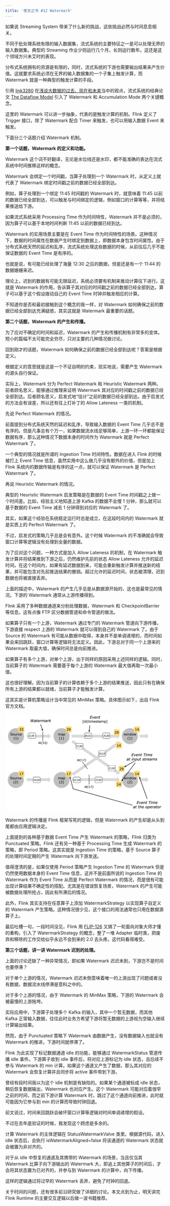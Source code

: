 ```yaml
---
title: '夜天之书 #12 Watermark'
---
```


如果说 Streaming System 带来了什么新的挑战，这些挑战必然与时间息息相关。

不同于批处理系统有限的输入数据集，流式系统的主要特征之一是可以处理无界的输入数据集。典型的 Streaming 作业少则运行几个月，长则运行数年。这还是这个领域方兴未艾时的表现。

分布式系统拥有的资源是有限的，同时，流式系统的下游也需要输出结果来产生价值。这就要求系统必须在无界的输入数据集的一个子集上触发计算，而 Watermark 就是一种典型的触发计算的手段。

引用 [link3280](https://github.com/link3280) 在[浅谈大数据的过去、现在和未来](https://mp.weixin.qq.com/s/y2L8KQwb1YmnNQF6D-TjFQ)当中的观点，流式系统的经典论文 [The Dataflow Model](https://storage.googleapis.com/pub-tools-public-publication-data/pdf/43864.pdf) 引入了 Watermark 和 Accumulation Mode 两个关键概念。

这里的 Watermark 可以进一步抽象，代表的是触发计算的机制。Flink 定义了 Trigger 接口，除了 Watermark 配合 Timer 来触发，也可以用输入数据 Event 来触发。

下面分三个话题介绍 Watermark 机制。

**第一个话题，Watermark 的定义和功能。**

Watermark 这个词不好翻译，无论是水位线还是水印，都不能准确的表达在流式系统中时间推移这样的概念。

Watermark 会绑定一个时间戳，当算子处理到一个 Watermark 时，从定义上就代表了 Watermark 绑定时间戳之前的数据已经全部到达。

例如，算子处理到一个绑定 11:45 时间戳的 Watermark 时，就意味着 11:45 以前的数据已经全部到达，可以触发与时间绑定的逻辑，例如窗口的计算等等，并将结果推送给下游。

如果流式系统采用 Processing Time 作为时间特性，Watermark 并不是必须的，因为算子可以基于本地时间判断 11:45 以前的数据已经到达。

Watermark 的实用场景主要是在 Event Time 作为时间特性的场景。这种情况下，数据的时间属性在数据产生时绑定到数据上，即数据本身包含时间属性。由于分布式系统天然的延迟和乱序，流式系统处理这些数据的时候，从前往后几乎不能保证数据的 Event Time 是有序的。

也就是说，有可能已经处理了海量 12:30 之后的数据，但是还是有一个 11:44 的数据姗姗来迟。

理论上，迟到的数据有可能无限延迟，系统必须要有机制来推动计算往下进行。这就是 Watermark 的作用，告诉算子其对应的时间戳之前的数据已经全部到达，算子可以基于这个假设拨动自己的 Event Time 时钟并触发相应的计算。

不知道你是否和最初接触到这个概念的我一样，对 Watermark 如何确保之前的数据已经全部到达充满疑惑，其实这就是 Watermark 最重要的话题。

**第二个话题，Watermark 的产生和传播。**

为了应对不确定的时间和延迟，Watermark 的产生和传播机制有非常多的变体。短小的篇幅不太可能完全穷尽，只对主要的几种情况做讨论。

回到刚才的话题，Watermark 如何确保之前的数据已经全部到达呢？答案是根据定义。

根据定义的意思就是这是一个不证自明的约束，现实地说，需要产生 Watermark 的源头自行保证。

实际上，Watermark 分为 Perfect Watermark 和 Heuristic Watermark 两种。前者顾名思义，能够通过推理来证明 Watermark 其对应的时间戳之前的数据已经全部到达。后者顾名思义，启发式地“估计”之前的数据已经全部到达。由于启发式的方法会有误差，所以还有往上打补丁的 Allow Lateness 一类的机制。

先说 Perfect Watermark 的情况。

前面提到分布式系统天然的延迟和乱序，导致输入数据的 Event Time 几乎总不是有序的。但是凡事总有个万一，如果数据流水线足够简单，上游一环一环都能保证数据有序，那么这种情况下数据本身的时间作为 Watermark 就是 Perfect Watermark 了。

一个典型的情况就是所谓的 Ingestion Time 时间特性。数据在进入 Flink 的时候被打上 Event Time 信息，虽然实用中这么做几乎没有额外的价值，但是加上 Flink 系统内的数据传输是有序的这一点，就可以保证 Watermark 是 Perfect Watermark 了。

再说 Heuristic Watermark 的情况。

典型的 Heuristic Watermark 启发策略是在数据的 Event Time 时间戳之上做一个时间差。比如，经验主义地知道上游 Kafka 的数据不会慢 1 分钟，那么就可以基于数据的 Event Time 减去 1 分钟得到对应的 Watermark 了。

其实，如果这个经验在系统稳定运行时总是成立，在这段时间内的 Watermark 就是实质上的 Perfect Watermark 了。

不过，启发式的策略几乎总是会有意外。这个时候 Watermark 的不准确就会导致窗口计算等逻辑没有处理到全量的数据。

为了应对这个问题，一种方式是加入 Allow Lateness 的机制，在 Watermark 触发计算并将结果推到下游之后，仍然维护先前的状态 Allow Lateness 允许的延迟时间。在这个时间内，如果有延迟数据到来，可能会重新触发计算并推送新的结果，并可能包含对先前推送结果的撤销。超过允许的延迟时间，状态被清理，迟到数据也将被直接丢弃。

上面的描述中，Watermark 的产生几乎总是从数据源开始的，这也是最常见的情况。下游的 Watermark 通常从上游传播得到。

Flink 采用了多种数据通道来分别处理数据，Watermark 和 CheckpointBarrier 等信息。这有点像 FTP 区分数据管道和命令管道的做法。

如果算子只有一个上游，Watermark 通过专门的 Watermark 管道向下游传播，下游直接 respect 上游的 Watermark 就可以得到自己的 Watermark 了。由于 Source 的 Watermark 有可能从数据中取得，本身并不是单调递增的，而时间如果会来回跳跃，窗口计算等逻辑将无法定义。因此，下游总对于同一个上游来的 Watermark 取最大值，确保时间总是向前推进。

如果算子有多个上游，对单个上游，出于同样的原因采用上述同样的逻辑。同时，当前算子的 Watermark 需要基于每个上游的 Watermark 最大值再取一次最小值。

这也很好理解。因为当前算子的计算依赖于多个上游的结果推送，因此只有在确保所有上游的结果都以就绪，当前算子才能触发计算。

这其实是计算机策略设计当中常见的 MinMax 策略。具体图示如下，出自 Flink 官方文档。

![watermark-in-parallel](media/watermark-in-parallel.png)

Watermark 的传播是 Flink 框架写死的逻辑，但是 Watermark 的产生却是从头到尾都由应用逻辑决定。

上面提到的各种基于数据 Event Time 产生 Watermark 的策略，Flink 归类为 Punctuated 策略。Flink 还有另一种基于 Processing Time 生成 Watermark 的策略，即 Period 策略。这其实就是 Ingestion Time 的策略，基于 Source 算子的处理时间定期的产生 Watermark 向下游发送。

值得澄清的是，如果仅使用 Period 策略产生 Ingestion Time 的 Watermark 但是仍然使用数据本身的 Event Time 信息，这并不是前面所说的 Ingestion Time 的 Watermark 作为 Event Time 从而是 Perfect Watermark 的情况，而是很有可能出现计算结果不确定性的搭配。尤其是在错误恢复场景，Watermark 的产生可能被数据处理所抢占，因此有所滞后的情况。

此外，Flink 其实支持在任意算子上添加 WatermarkStrategy 以实现算子自定义的 Watermark 产生策略。这种情况很少见，这个接口的用法通常也只用在数据源算子上。

最后吐槽一句，一段时间没见，Flink 用 [FLIP-126](https://cwiki.apache.org/confluence/display/FLINK/FLIP-126%3A+Unify+%28and+separate%29+Watermark+Assigners) 又搞了一轮面向对象大师才懂的重构，引入了 WatermarkStrategy 的概念，整了一堆 Adapter 临时类，把废弃和移除的工作交给似乎永远不会到来的 2.0 去头疼。这代码看得难受。

**第三个话题，讲一讲 Watermark 迟到的处理。**

上面的讨论还缺了一种异常情况，即如果 Watermark 迟迟未到，下游岂不是时间也要停滞？

对于单个上游的情况，Watermark 迟迟未倒意味着唯一的上游出现了问题或者没有数据，数据流水线停滞是意料之中的。

对于多个上游的情况，由于 Watermark 的 MinMax 策略，下游的 Watermark 会被最慢的上游拖垮。

实际应用中，下游算子处理多个 Kafka 的输入，其中一个暂无数据，而其他 Kafka 正常输入数据，往往此时业务方希望下游将暂无数据的上游视为空输入继续计算输出结果。

然而，由于 Punctuated 策略下 Watermark 由数据产生，没有数据输入也就没有 Watermark 的推进，下游时间就停滞了。

Flink 为此实现了标记数据通道 idle 的功能，能够通过 WatermarkStatus 管道传播 idle 事件。下游算子收到 idle 事件后，将对应上游标记为 idle 状态，且后续不参与 Watermark 的 min 计算。如果这个通道又产生了数据，那么其对应的 Watermark 会恢复计算并且同步将 active 事件带到下游。

曾经有段时间我以为这个 idle 机制是有缺陷的。如果某个通道被标成 idle 状态，稍后恢复数据输出，Watermark 也对应产生。这个 Watermark 可能对应着很早之前的时间，而之前下游计算 Watermark 时，跳过了这个通道向前推进，此时就可能因为它参与到 min 的计算而导致时钟回退。

前文说过，时间来回跳跃会破坏窗口计算等逻辑对时间单调递增的假设。

不过在去年底验证的时候，我发现这个顾虑是多余的。

计算 Watermark 的主体逻辑在 StatusWatermarkValve 类里。根据源代码，进入 idle 状态后，会执行 isWatermarkAligned=false 将该通道的 Watermark 状态就会被置为非对齐的。

对于从 idle 中恢复的通道及其携带的 Watermark 的场景，当且仅当其 Watermark 比算子向下游输出的 Watermark 大，即追上其他算子的时间后，才会将其状态置为已对齐的，并参与到 Watermark 的计算中，向下传播。

这样的逻辑通过将过早的 Watermark 丢弃，避免了时钟的回退。

关于时间的问题，还有很多前沿研究做了详细的讨论。本文点到为止，明天讲完 Flink Runtime 的主要交互逻辑以后做一波书籍推荐。
